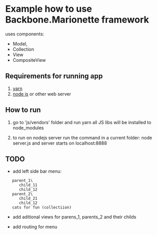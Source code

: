 # Example how to use Backbone.Marionette framework
uses components:
* Model,
* Collection
* View
* CompositeView

## Requirements for running app
1. [yarn](https://www.yarn.com/)
2. [node js](https://nodejs.org) or other web server

## How to run

1. go to 'js/vendors' folder and run
   yarn
   all JS libs will be installed to node_modules
   
2. to run on nodejs server run the command in a current folder: 
   node server.js 
   and server starts on localhost:8888


## TODO
* add left side bar menu:
```
   parent_1\
      child_11
      child_12
   parent_2\
      child_21
      child_12
   cats for fun (collectiion)
 ```
   
* add aditional views for parens_1, parents_2 and their childs   

* add routing for menu


